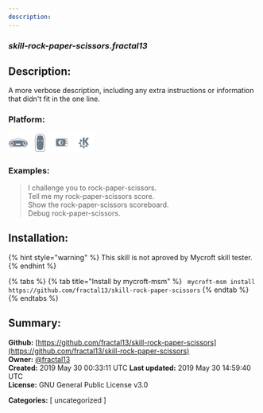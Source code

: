```yaml
---
description: 
---
```


### _skill-rock-paper-scissors.fractal13_  
## Description:  
A more verbose description, including any extra instructions or
information that didn't fit in the one line.  
  
  
### Platform:  
 ![Mark I](../.gitbook/assets/mark-1-icon.png)  ![Mark II](../.gitbook/assets/mark-2-icon.png)  ![Picroft](../.gitbook/assets/picroft-icon.png)  ![plasmoid](../.gitbook/assets/kde.png)   
### Examples:  
> I challenge you to rock-paper-scissors.  
> Tell me my rock-paper-scissors score.  
> Show the rock-paper-scissors scoreboard.  
> Debug rock-paper-scissors.  
  
## Installation:  
{% hint style="warning" %}
This skill is not aproved by Mycroft skill tester.
{% endhint %}
    
{% tabs %}
{% tab title="Install by mycroft-msm" %}
``` mycroft-msm install https://github.com/fractal13/skill-rock-paper-scissors```
{% endtab %}
  {% endtabs %}
    
## Summary:  
**Github:** [https://github.com/fractal13/skill-rock-paper-scissors](https://github.com/fractal13/skill-rock-paper-scissors)  
**Owner:** [@fractal13](https://github.com/fractal13)  
**Created:** 2019 May 30 00:33:11 UTC  **Last updated:** 2019 May 30 14:59:40 UTC  
**License:** GNU General Public License v3.0  
  
**Categories:** [ uncategorized ]   

